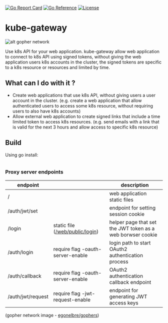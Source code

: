 
[![Go Report Card](https://goreportcard.com/badge/github.com/yaacov/kube-gateway)](https://goreportcard.com/report/github.com/yaacov/kube-gateway)
[![Go Reference](https://pkg.go.dev/badge/github.com/yaacov/kube-gateway.svg)](https://pkg.go.dev/github.com/yaacov/kube-gateway)
[![License](https://img.shields.io/badge/License-Apache%202.0-blue.svg)](https://opensource.org/licenses/Apache-2.0)
# kube-gateway

![alt gopher network](https://raw.githubusercontent.com/yaacov/kube-gateway/main/docs/network-side.png)

Use k8s API for your web application. kube-gateway allow web application to connect to k8s API using signed tokens, without giving 
the web application users k8s accounts in the cluster, the signed tokens are specific to a k8s resource or resources and limited by time. 

## What can I do with it ?

- Create web applications that use k8s API, without giving users a user account in the cluster.
  (e.g. create a web application that allow authenticated users to access some k8s resource, without requiring users to also have k8s accounts)
- Allow external web application to create signed links that include a time limited token to access k8s resources.
  (e.g. send emails with a link that is valid for the next 3 hours and allow access to specific k8s resource)

## Build

Using go install:


``` bash
```

### Proxy server endpoints

| endpoint | | description
|---|----|---|
| / | | web application static files |
| /auth/jwt/set | | endpoint for setting session cookie |
| /login | static file ([/web/public/login](/web/public/login)) | helper page that set the JWT token as a web borwser cookie |
| /auth/login | require flag -oauth-server-enable | login path to start OAuth2 authentication process |
| /auth/callback | require flag -oauth-server-enable | OAuth2 authentication callback endpoint |
| /auth/jwt/request | require flag -jwt-request-enable | endpoint for generating JWT access keys|

(gopher network image - [egonelbre/gophers](https://github.com/egonelbre/gophers))
